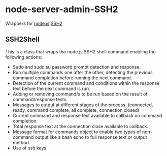 node-server-admin-SSH2
======================

Wrappers for [node.js](http://nodejs.org/) [SSH2](https://github.com/mscdex/ssh2) 

SSH2Shell
---------
This is a class that wraps the node.js SSH2 shell command enabling the following actions:

* Sudo and sudo su password prompt detection and response.
* Run multiple commands one after the other, detecting the previous command completion before running the next command.
* Detection of the current command and conditions within the response text before the next command is run.
* Adding or removing command/s to be run based on the result of command/response tests.
* Messages to output at different stages of the process. (connected, ready, command complete, all complete, connection closed)
* Current command and response text available to callback on command completion.
* Total response text at the connection close available to callback.
* Message format for commands object to enable two types of non-command output like a bash echo to full response text or output method.
* Use of ssh keys
